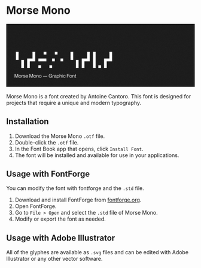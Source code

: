 # Morse Mono

![Screenshot](screenshot.png)

Morse Mono is a font created by Antoine Cantoro. This font is designed for projects that require a unique and modern typography.


## Installation

1. Download the Morse Mono `.otf` file.
2. Double-click the `.otf` file.
3. In the Font Book app that opens, click `Install Font`.
3. The font will be installed and available for use in your applications.


## Usage with FontForge

You can modify the font with fontforge and the `.std` file.

1. Download and install FontForge from [fontforge.org](https://fontforge.org).
2. Open FontForge.
3. Go to `File > Open` and select the `.std` file of Morse Mono.
4. Modify or export the font as needed.

## Usage with Adobe Illustrator

All of the glyphes are available as `.svg` files and can be edited with Adobe Illustrator or any other vector software.
